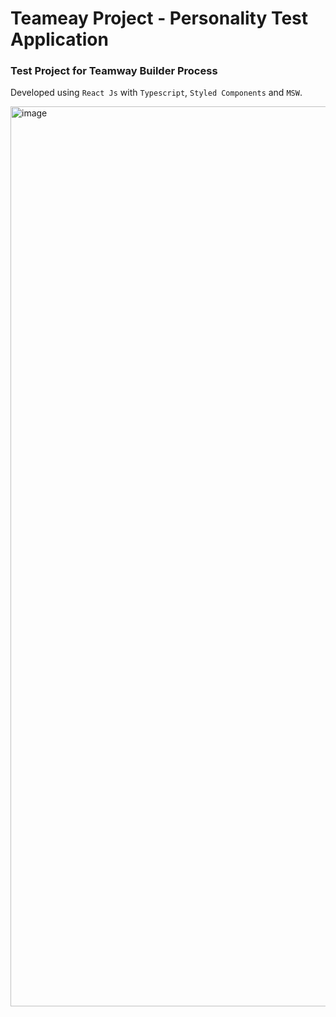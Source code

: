 # Teameay Project - Personality Test Application

### Test Project for Teamway Builder Process

Developed using `React Js` with `Typescript`, `Styled Components` and `MSW`.

<img width="1440" alt="image" src="https://user-images.githubusercontent.com/54779861/213173508-15b85b90-445c-4acd-adaa-c30d24a3cd6c.png">
